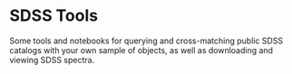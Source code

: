 # SDSS Tools

Some tools and notebooks for querying and cross-matching public SDSS catalogs with your own sample of objects, as well as downloading and viewing SDSS spectra.
